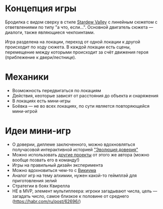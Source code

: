 # Концепция игры

Бродилка с видом сверху в стиле [Stardew Valley](https://www.stardewvalley.net/) с линейным сюжетом с ответвлениями по типу "а что, если...". Основной двигатель сюжета — диалоги, также являющиеся чекпоинтами.

Игра разделена на локации, переход от одной локации к другой происходит по ходу сюжета. В каждой локации есть сцены, перемещение между которыми происходит за счёт движения героя (приблежение к двери/лестнице).

# Механики
- Возможность передвигаться по локациям
- Действия, кеоторые зависят от расстояния до объекта и снаряжения
- В локациях есть мини-игры
- Боёвка — не во всех локациях, по сути является повторяющейся мини-игрой

# Идеи мини-игр

- О доверии, диллеме заключенного, можно вдохновляться получасовой интерактивной историей ["Эволюция доверия"](https://notdotteam.github.io/trust/)
- Можно использовать [другие проекты](https://ncase.me/) от этого же автора (можно вообще позвать его в команду!)
- Игры на правильный дизайн эксперимента
- Можно вдохновиться чем-то с [Викиума](https://wikium.ru/)
- Аналог игр на тему алхимии, нужен какой-то геймплэй для приготовления зелий
- Стратегии в боях Квирелла
- НЕ в MVP, элемент мультиплеера: игроки загадывают числа, цель — загадать число, самое близкое к половине от среднего (https://habr.com/ru/post/62696/)
